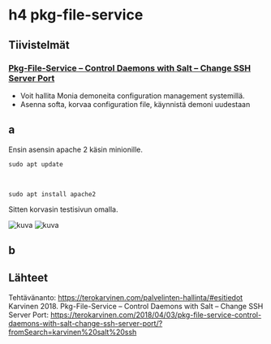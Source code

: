 # h4 pkg-file-service
## Tiivistelmät
### [Pkg-File-Service – Control Daemons with Salt – Change SSH Server Port](https://terokarvinen.com/2018/04/03/pkg-file-service-control-daemons-with-salt-change-ssh-server-port/?fromSearch=karvinen%20salt%20ssh)
- Voit hallita Monia demoneita configuration management systemillä.
- Asenna softa, korvaa configuration file, käynnistä demoni uudestaan
## a
Ensin asensin apache 2 käsin minionille.

    sudo apt update
    
  <br>
  
    sudo apt install apache2
Sitten korvasin testisivun omalla.

![kuva](https://github.com/user-attachments/assets/38a7ed1c-abd9-4d7c-8947-bdf05521534b)
![kuva](https://github.com/user-attachments/assets/976382b9-5e0a-4519-adba-55f787098098)


## b
## Lähteet
Tehtävänanto: https://terokarvinen.com/palvelinten-hallinta/#esitiedot
Karvinen 2018. Pkg-File-Service – Control Daemons with Salt – Change SSH Server Port: https://terokarvinen.com/2018/04/03/pkg-file-service-control-daemons-with-salt-change-ssh-server-port/?fromSearch=karvinen%20salt%20ssh
